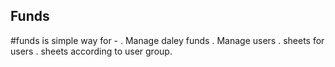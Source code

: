## Funds
#funds is simple way for - 
. Manage daley funds 
. Manage users
. sheets for users
. sheets according to user group.
